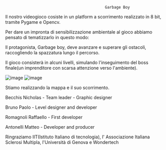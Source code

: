                                                 Garbage Boy
Il nostro videogioco cosiste in un platform a scorrimento realizzato in 8 bit, tramite Pygame e Opencv.

Per dare un impronta di sensibilizzazione ambientale al gioco abbiamo pensato di tematizzarlo in questo modo:

Il protagonista, Garbage boy, deve avanzare e superare gli ostacoli, raccogliendo la spazzatura lungo il percorso.

Il gioco consisterà in alcuni livelli, simulando l'inseguimento del boss finale(un imprenditore con scarsa attenzione verso l'ambiente).

![image](https://user-images.githubusercontent.com/71812597/110108915-0ca6bc00-7dad-11eb-9b63-99135e7c8907.png)
![image](https://github.com/Nicholas-Becchis/PCTO/blob/main/images/artur_run.png)




Stiamo realizzando la mappa e il suo scorrimento.

Becchis Nicholas - Team leader - Graphic designer

Bruno Paolo - Level designer and developer

Romagnoli Raffaello - First developer

Antonelli Matteo - Developer and producer

Ringraziamo IIT(Istituto Italiano di tecnologia), l' Associazione Italiana Sclerosi Multipla, l'Università di Genova e Wondertech


